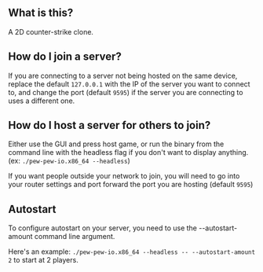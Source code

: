 ## What is this?
A 2D counter-strike clone.

## How do I join a server?
If you are connecting to a server not being hosted on the same device, replace the default `127.0.0.1` with the IP of the server you want to connect to, and change the port (default `9595`) if the server you are connecting to uses a different one.

## How do I host a server for others to join?
Either use the GUI and press host game, or run the binary from the command line with the headless flag if you don't want to display anything. (ex: `./pew-pew-io.x86_64 --headless`)

If you want people outside your network to join, you will need to go into your router settings and port forward the port you are hosting (default `9595`)

## Autostart
To configure autostart on your server, you need to use the --autostart-amount command line argument. 

Here's an example: `./pew-pew-io.x86_64 --headless -- --autostart-amount 2` to start at 2 players.

